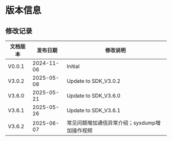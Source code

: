 # 版本信息

## 修改记录

| 文档版本 | 发布日期 | 修改说明 |
| --- | --- | --- |
| V0.0.1 | 2024-11-06 | Initial |
| V3.0.2 | 2025-05-08 | Update to SDK_V3.0.2 |
| V3.6.0 | 2025-05-21 | Update to SDK_V3.6.0 |
| V3.6.1 | 2025-05-26 | Update to SDK_V3.6.1 |
| V3.6.2 | 2025-06-07 | 常见问题增加通信异常介绍；sysdump增加操作视频 |